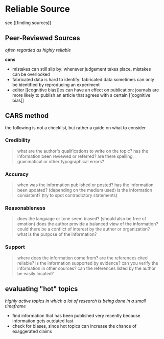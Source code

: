 # Reliable Source

see [[finding sources]]

## Peer-Reviewed Sources

_often regarded as highly reliable_

**cons**

- mistakes can still slip by: whenever judgement takes place, mistakes can be overlooked
- fabricated data is hard to identify: fabricated data sometimes can only be identified by reproducing an experiment
- editor [[cognitive bias]]es can have an effect on publication: journals are more likely to publish an article that agrees with a certain [[cognitive bias]]

## CARS method

the following is not a checklist, but rather a guide on what to consider

### Credibility

> what are the author's qualifications to write on the topic?
> has the information been reviewed or referred?
> are there spelling, grammatical or other typographical errors?

### Accuracy

> when was the information published or posted?
> has the information been updated? (depending on the medium used)
> is the information consistent? (try to spot contradictory statements)

### Reasonableness

> does the language or tone seem biased? (should also be free of emotion)
> does the author provide a balanced view of the information?
> could there be a conflict of interest by the author or organization?
> what is the purpose of the information?

### Support

> where does the information come from? are the references cited reliable?
> is the information supported by evidence?
> can you verify the information in other sources?
> can the references listed by the author be easily located?

## evaluating "hot" topics

_highly active topics in which a lot of research is being done in a small timeframe_

- find information that has been published very recently because information gets outdated fast
- check for biases, since hot topics can increase the chance of exaggerated claims
